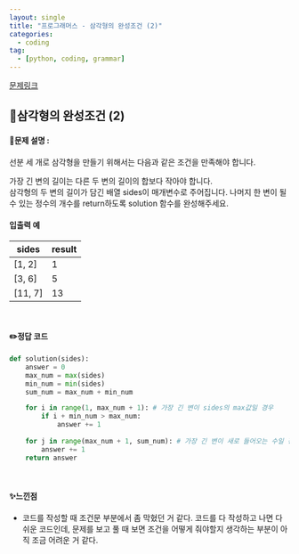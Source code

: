 ```yaml
---
layout: single
title: "프로그래머스 - 삼각형의 완성조건 (2)"
categories: 
  - coding
tag:
  - [python, coding, grammar]
--- 
```

[문제링크](https://school.programmers.co.kr/learn/courses/30/lessons/120868)  

## 📌삼각형의 완성조건 (2)
#### 📖문제 설명 :  
선분 세 개로 삼각형을 만들기 위해서는 다음과 같은 조건을 만족해야 합니다.

가장 긴 변의 길이는 다른 두 변의 길이의 합보다 작아야 합니다.  
삼각형의 두 변의 길이가 담긴 배열 sides이 매개변수로 주어집니다. 나머지 한 변이 될 수 있는 정수의 개수를 return하도록 solution 함수를 완성해주세요.

#### 입출력 예 

|sides|result|
|---|---|
|[1, 2]|1|
|[3, 6]|5|
|[11, 7]|13|

<br>

#### ✏️정답 코드
```python
def solution(sides):
    answer = 0
    max_num = max(sides)
    min_num = min(sides)
    sum_num = max_num + min_num

    for i in range(1, max_num + 1): # 가장 긴 변이 sides의 max값일 경우
        if i + min_num > max_num:
            answer += 1
        
    for j in range(max_num + 1, sum_num): # 가장 긴 변이 새로 들어오는 수일 경우
        answer += 1
    return answer
```

<br>

#### ✨느낀점
- 코드를 작성할 때 조건문 부분에서 좀 막혔던 거 같다. 코드를 다 작성하고 나면 다 쉬운 코드인데, 문제를 보고 풀 때 보면
  조건을 어떻게 줘야할지 생각하는 부분이 아직 조금 어려운 거 같다. 
